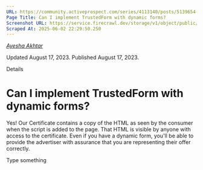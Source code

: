 ```yaml
---
URL: https://community.activeprospect.com/series/4113140/posts/5139654-can-i-implement-trustedform-with-dynamic-forms
Page Title: Can I implement TrustedForm with dynamic forms?
Screenshot URL: https://service.firecrawl.dev/storage/v1/object/public/media/screenshot-faa1af88-8c5a-434e-97e3-4cd20f6bba9a.png
Scraped At: 2025-06-02 22:29:50.250
---
```



[_Ayesha Akhtar_](https://community.activeprospect.com/memberships/9624817-ayesha-akhtar)

Updated August 17, 2023. Published August 17, 2023.

Details

# Can I implement TrustedForm with dynamic forms?

Yes! Our Certificate contains a copy of the HTML as seen by the consumer when the script is added to the page. That HTML is visible by anyone with access to the certificate. Even if you have a dynamic form, you'll be able to provide the advertiser with assurance that you are representing their offer correctly.

Type something
